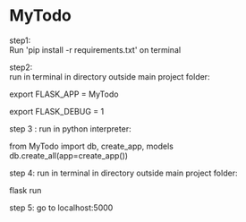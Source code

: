 # MyTodo
step1:<br>
Run 'pip install -r requirements.txt' on terminal

step2: <br>
run in terminal in directory outside main project folder:

export FLASK_APP = MyTodo<br>

export FLASK_DEBUG = 1

step 3 :
run in python interpreter:

from MyTodo import db, create_app, models
<br>
db.create_all(app=create_app())

step 4:
run in terminal in directory outside main project folder:<br>


flask run

step 5:
go to localhost:5000
